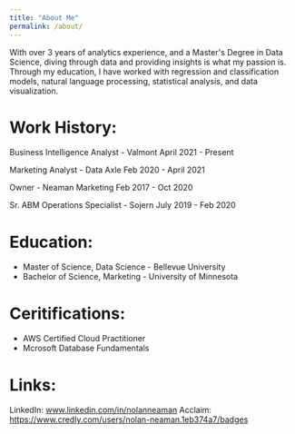 ```yaml
---
title: "About Me"
permalink: /about/
---
```


With over 3 years of analytics experience, and a Master's Degree in Data Science, diving through data and providing insights is what my passion is.
Through my education, I have worked with regression and classification models, natural language processing, statistical analysis, and data visualization.

# Work History:
Business Intelligence Analyst - Valmont
April 2021 - Present

Marketing Analyst - Data Axle
Feb 2020 - April 2021

Owner - Neaman Marketing
Feb 2017 - Oct 2020

Sr. ABM Operations Specialist - Sojern
July 2019 - Feb 2020


# Education:
* Master of Science, Data Science - Bellevue University
* Bachelor of Science, Marketing - University of Minnesota

# Ceritifications:
* AWS Certified Cloud Practitioner
* Mcrosoft Database Fundamentals

# Links:
LinkedIn: www.linkedin.com/in/nolanneaman 
Acclaim: https://www.credly.com/users/nolan-neaman.1eb374a7/badges 
